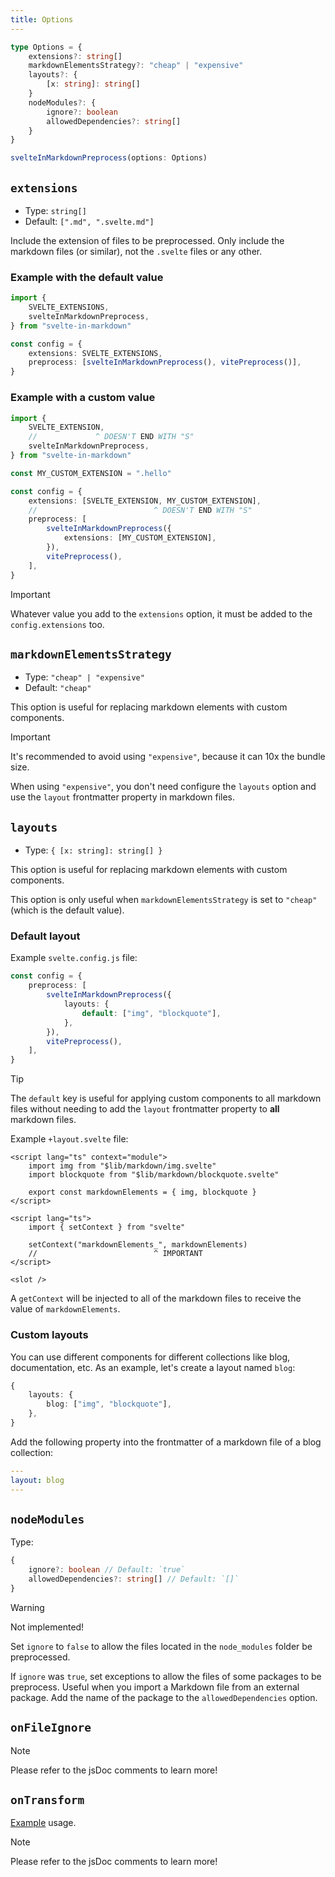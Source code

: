 ```yaml
---
title: Options
---
```


```ts
type Options = {
    extensions?: string[]
    markdownElementsStrategy?: "cheap" | "expensive"
    layouts?: {
        [x: string]: string[]
    }
    nodeModules?: {
        ignore?: boolean
        allowedDependencies?: string[]
    }
}

svelteInMarkdownPreprocess(options: Options)
```

## `extensions`

-   Type: `string[]`
-   Default: `[".md", ".svelte.md"]`

Include the extension of files to be preprocessed. Only include the markdown files (or similar), not the `.svelte` files or any other.

### Example with the default value

```ts
import {
    SVELTE_EXTENSIONS,
    svelteInMarkdownPreprocess,
} from "svelte-in-markdown"

const config = {
    extensions: SVELTE_EXTENSIONS,
    preprocess: [svelteInMarkdownPreprocess(), vitePreprocess()],
}
```

### Example with a custom value

```ts
import {
    SVELTE_EXTENSION,
    //             ^ DOESN'T END WITH "S"
    svelteInMarkdownPreprocess,
} from "svelte-in-markdown"

const MY_CUSTOM_EXTENSION = ".hello"

const config = {
    extensions: [SVELTE_EXTENSION, MY_CUSTOM_EXTENSION],
    //                          ^ DOESN'T END WITH "S"
    preprocess: [
        svelteInMarkdownPreprocess({
            extensions: [MY_CUSTOM_EXTENSION],
        }),
        vitePreprocess(),
    ],
}
```

> [!IMPORTANT]
> Whatever value you add to the `extensions` option, it must be added to the `config.extensions` too.

## `markdownElementsStrategy`

-   Type: `"cheap" | "expensive"`
-   Default: `"cheap"`

This option is useful for replacing markdown elements with custom components.

> [!IMPORTANT]
> It's recommended to avoid using `"expensive"`, because it can 10x the bundle size.

When using `"expensive"`, you don't need configure the `layouts` option and use the `layout` frontmatter property in markdown files.

## `layouts`

-   Type: `{ [x: string]: string[] }`

This option is useful for replacing markdown elements with custom components.

This option is only useful when `markdownElementsStrategy` is set to `"cheap"` (which is the default value).

### Default layout

Example `svelte.config.js` file:

```ts
const config = {
    preprocess: [
        svelteInMarkdownPreprocess({
            layouts: {
                default: ["img", "blockquote"],
            },
        }),
        vitePreprocess(),
    ],
}
```

> [!TIP]
> The `default` key is useful for applying custom components to all markdown files without needing to add the `layout` frontmatter property to **all** markdown files.

Example `+layout.svelte` file:

```svelte
<script lang="ts" context="module">
    import img from "$lib/markdown/img.svelte"
    import blockquote from "$lib/markdown/blockquote.svelte"

    export const markdownElements = { img, blockquote }
</script>

<script lang="ts">
    import { setContext } from "svelte"

    setContext("markdownElements_", markdownElements)
    //                          ^ IMPORTANT
</script>

<slot />
```

A `getContext` will be injected to all of the markdown files to receive the value of `markdownElements`.

### Custom layouts

You can use different components for different collections like blog, documentation, etc.
As an example, let's create a layout named `blog`:

```ts
{
    layouts: {
        blog: ["img", "blockquote"],
    },
}
```

Add the following property into the frontmatter of a markdown file of a blog collection:

```yaml
---
layout: blog
---
```

## `nodeModules`

Type:

```ts
{
    ignore?: boolean // Default: `true`
    allowedDependencies?: string[] // Default: `[]`
}
```

> [!WARNING]
> Not implemented!

Set `ignore` to `false` to allow the files located in the `node_modules` folder be preprocessed.

If `ignore` was `true`, set exceptions to allow the files of some packages to be preprocess. Useful when you import a Markdown file from an external package. Add the name of the package to the `allowedDependencies` option.

## `onFileIgnore`

> [!NOTE]
> Please refer to the jsDoc comments to learn more!

## `onTransform`

[Example](/docs/svelte-in-markdown/unified) usage.

> [!NOTE]
> Please refer to the jsDoc comments to learn more!
